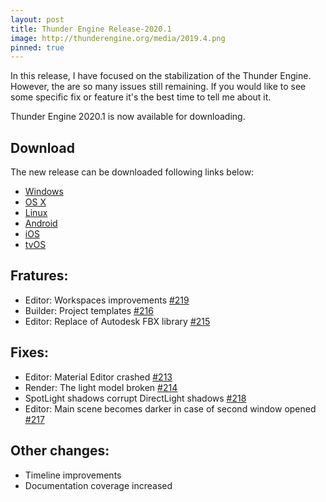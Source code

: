 ```yaml
---
layout: post
title: Thunder Engine Release-2020.1
image: http://thunderengine.org/media/2019.4.png
pinned: true
---
```


In this release, I have focused on the stabilization of the Thunder Engine.
However, the are so many issues still remaining.
If you would like to see some specific fix or feature it's the best time to tell me about it.

Thunder Engine 2020.1 is now available for downloading.

## Download

The new release can be downloaded following links below: 
- [Windows](https://github.com/eprikazchikov/thunder/releases/download/release-2020.1/ThunderEngine-windows-x86.7z)
- [OS X](https://github.com/eprikazchikov/thunder/releases/download/release-2020.1/ThunderEngine-macosx-x86_64.tar.gz)
- [Linux](https://github.com/eprikazchikov/thunder/releases/download/release-2020.1/ThunderEngine-linux-x86_64.tar.gz)
- [Android](https://github.com/eprikazchikov/thunder/releases/download/release-2020.1/ThunderEngine-android.tar.gz)
- [iOS](https://github.com/eprikazchikov/thunder/releases/download/release-2020.1/ThunderEngine-ios-arm64.tar.gz)
- [tvOS](https://github.com/eprikazchikov/thunder/releases/download/release-2020.1/ThunderEngine-tvos-arm64.tar.gz)

## Fratures:
- Editor: Workspaces improvements [#219](https://github.com/eprikazchikov/thunder/issues/219)
- Builder: Project templates [#216](https://github.com/eprikazchikov/thunder/issues/216)
- Editor: Replace of Autodesk FBX library [#215](https://github.com/eprikazchikov/thunder/issues/215)

## Fixes:
- Editor: Material Editor crashed [#213](https://github.com/eprikazchikov/thunder/issues/213)
- Render: The light model broken [#214](https://github.com/eprikazchikov/thunder/issues/214)
- SpotLight shadows corrupt DirectLight shadows [#218](https://github.com/eprikazchikov/thunder/issues/218)
- Editor: Main scene becomes darker in case of second window opened [#217](https://github.com/eprikazchikov/thunder/issues/217)

## Other changes:
- Timeline improvements
- Documentation coverage increased

